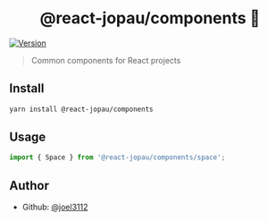 <h1 align="center">@react-jopau/components 👋</h1>
<p>
  <a href="https://www.npmjs.com/package/@react-jopau/components" target="_blank">
    <img alt="Version" src="https://img.shields.io/npm/v/@react-jopau/components.svg">
  </a>
</p>

> Common components for React projects

## Install

```sh
yarn install @react-jopau/components
```

## Usage

```javascript
import { Space } from '@react-jopau/components/space';
```

## Author

- Github: [@joel3112](https://github.com/joel3112)
